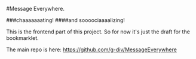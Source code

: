 #Message Everywhere.

###chaaaaaaating!
####and soooociaaaalizing!

This is the frontend part of this project. 
So for now it's just the draft for the bookmarklet.

The main repo is here: https://github.com/g-div/MessageEverywhere
